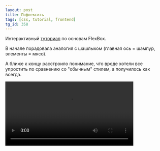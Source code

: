 ```yaml
---
layout: post
title: Пофлексить
tags: [css, tutorial, frontend]
tg_id: 358
---
```

Интерактивный [туториал](https://www.joshwcomeau.com/css/interactive-guide-to-flexbox/) по основам FlexBox.

В начале порадовала аналогия с шашлыком (главная ось = шампур, элементы = мясо).

А ближе к концу расстроило понимание, что вроде хотели все упростить по сравнению со "обычным" стилем, а получилось как всегда.

<video src="/assets/images/css_is_awesome.mp4" autoplay=true style="object-fit: fill; width: 80%">

Фраза "CSS is actually a deeply robust and consistent language" добила:)

